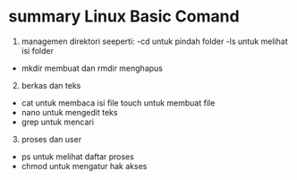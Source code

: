 # summary Linux Basic Comand
1. managemen direktori
seeperti: 
-cd untuk pindah folder
-ls untuk melihat isi folder
- mkdir  membuat dan rmdir menghapus

2. berkas dan teks
- cat untuk membaca isi file touch untuk membuat file 
- nano untuk mengedit teks  
- grep untuk mencari

3. proses dan user
- ps untuk melihat daftar proses
- chmod untuk mengatur hak akses

